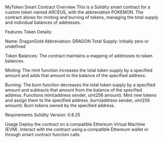 MyToken Smart Contract Overview This is a Solidity smart contract for a custom token named ARCEUS, with the abbreviation POKEMON. The contract allows for minting and burning of tokens, managing the total supply and individual balances of addresses.

Features Token Details:

Name: DragonGold Abbreviation: DRAGON Total Supply: Initially zero or undefined 

Token Balances:
The contract maintains a mapping of addresses to token balances. 

Minting:
The mint function increases the total token supply by a specified amount and adds that amount to the balance of the specified address. 

Burning:
The burn function decreases the total token supply by a specified amount and subtracts that amount from the balance of the specified address. Functions mint(address sender, uint256 amount): Mint new tokens and assign them to the specified address. burn(address sender, uint256 amount): Burn tokens owned by the specified address. 

Requirements Solidity Version: 0.8.25

Usage Deploy the contract on a compatible Ethereum Virtual Machine (EVM). Interact with the contract using a compatible Ethereum wallet or through smart contract function calls.
